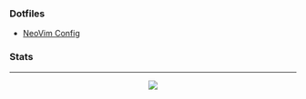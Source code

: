 ### Dotfiles

- [NeoVim Config](vanluren/nvim)


### Stats

<hr/>
<p align="center">
<img src="https://github-readme-stats.vercel.app/api?username=Vanluren&theme=dark&show_icons=true&show_icons=true&include_all_commits=true&count_private=true"/>
</p>
